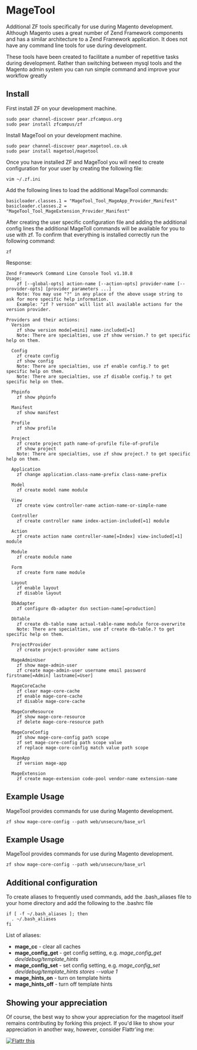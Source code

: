 # MageTool #

Additional ZF tools specifically for use during Magento development. Although Magento uses a great number of Zend Framework components and has a similar architecture to a Zend Framework application. It does not have any command line tools for use during development.

These tools have been created to facilitate a number of repetitive tasks during development. Rather than switching between mysql tools and the Magento admin system you can run simple command and improve your workflow greatly

## Install ##

First install ZF on your development machine.

	sudo pear channel-discover pear.zfcampus.org
	sudo pear install zfcampus/zf
	
Install MageTool on your development machine.

	sudo pear channel-discover pear.magetool.co.uk
	sudo pear install magetool/magetool
	
Once you have installed ZF and MageTool you will need to create configuration for your user by creating the following file:

	vim ~/.zf.ini
	
Add the following lines to load the additional MageTool commands:

	basicloader.classes.1 = "MageTool_Tool_MageApp_Provider_Manifest"
	basicloader.classes.2 = "MageTool_Tool_MageExtension_Provider_Manifest"
	
After creating the user specific configuration file and adding the additional config lines the additional MageToll commands will be available for you to use with zf. To confirm that everything is installed correctly run the following command:

	zf
	
Response:

	Zend Framework Command Line Console Tool v1.10.8
	Usage:
	    zf [--global-opts] action-name [--action-opts] provider-name [--provider-opts] [provider parameters ...]
	    Note: You may use "?" in any place of the above usage string to ask for more specific help information.
	    Example: "zf ? version" will list all available actions for the version provider.

	Providers and their actions:
	  Version
	    zf show version mode[=mini] name-included[=1]
	    Note: There are specialties, use zf show version.? to get specific help on them.

	  Config
	    zf create config
	    zf show config
	    Note: There are specialties, use zf enable config.? to get specific help on them.
	    Note: There are specialties, use zf disable config.? to get specific help on them.

	  Phpinfo
	    zf show phpinfo

	  Manifest
	    zf show manifest

	  Profile
	    zf show profile

	  Project
	    zf create project path name-of-profile file-of-profile
	    zf show project
	    Note: There are specialties, use zf show project.? to get specific help on them.

	  Application
	    zf change application.class-name-prefix class-name-prefix

	  Model
	    zf create model name module

	  View
	    zf create view controller-name action-name-or-simple-name

	  Controller
	    zf create controller name index-action-included[=1] module

	  Action
	    zf create action name controller-name[=Index] view-included[=1] module

	  Module
	    zf create module name

	  Form
	    zf create form name module

	  Layout
	    zf enable layout
	    zf disable layout

	  DbAdapter
	    zf configure db-adapter dsn section-name[=production]

	  DbTable
	    zf create db-table name actual-table-name module force-overwrite
	    Note: There are specialties, use zf create db-table.? to get specific help on them.

	  ProjectProvider
	    zf create project-provider name actions

	  MageAdminUser
	    zf show mage-admin-user
	    zf create mage-admin-user username email password firstname[=Admin] lastname[=User]

	  MageCoreCache
	    zf clear mage-core-cache
	    zf enable mage-core-cache
	    zf disable mage-core-cache

	  MageCoreResource
	    zf show mage-core-resource
	    zf delete mage-core-resource path

	  MageCoreConfig
	    zf show mage-core-config path scope
	    zf set mage-core-config path scope value
	    zf replace mage-core-config match value path scope

	  MageApp
	    zf version mage-app

	  MageExtension
	    zf create mage-extension code-pool vendor-name extension-name
	
## Example Usage ##

MageTool provides commands for use during Magento development.

	zf show mage-core-config --path web/unsecure/base_url
	
## Example Usage ##

MageTool provides commands for use during Magento development.

	zf show mage-core-config --path web/unsecure/base_url

## Additional configuration ##

To create aliases to frequently used commands, add the .bash_aliases file to your home directory and add the following to the .bashrc file

	if [ -f ~/.bash_aliases ]; then
	  . ~/.bash_aliases
	fi

List of aliases:

  - **mage_cc** - clear all caches
  - **mage_config_get** - get config setting, e.g. *mage_config_get dev/debug/template_hints*
  - **mage_config_set** - set config setting, e.g. *mage_config_set dev/debug/template_hints stores --value 1*
  - **mage_hints_on** - turn on template hints
  - **mage_hints_off** - turn off template hints
	
## Showing your appreciation ##

Of course, the best way to show your appreciation for the magetool itself remains
contributing by forking this project.  If you'd like to show your appreciation in
another way, however, consider Flattr'ing me:

[![Flattr this][2]][1]

[1]: http://flattr.com/thing/71078/MageTool
[2]: http://api.flattr.com/button/button-compact-static-100x17.png	